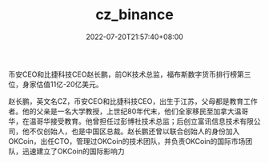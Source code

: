 ﻿---
weight: 
title: "cz_binance"
description: "币安CEO和比捷科技CEO赵长鹏，前OK技术总监，福布斯数字货币排行榜第三位，身家估值11亿-20亿美元"
date: 2022-07-20T21:57:40+08:00
lastmod: 2022-07-20T16:45:40+08:00
draft: false
authors: ["june"]
featuredImage: "cz_binance.jpg"
link: "https://weibo.com/newlogin?tabtype=weibo&gid=102803&openLoginLayer=0&url=https%3A%2F%2Fweibo.com%2Fchangpengzhao%3Ftopnav%3D1%26wvr%3D6%26topsug%3D1%26is_all%3D1%26ref%3D1234btc.com"
tags: ["微博","cz_binance"]
categories: ["navigation"]
navigation: ["微博"]
lightgallery: true
toc: true
pinned: false
recommend: false
recommend1: false
---
币安CEO和比捷科技CEO赵长鹏，前OK技术总监，福布斯数字货币排行榜第三位，身家估值11亿-20亿美元。

赵长鹏，英文名CZ，币安CEO和比捷科技CEO，出生于江苏，父母都是教育工作者。他的父亲是一名大学教授，上世纪80年代末，他们全家移民至加拿大温哥华，在温哥华接受教育。他曾担任过彭博社技术总监；后创立富讯信息技术有限公司，他不仅创始人，也是中国区总裁。赵长鹏还曾以联合创始人的身份加入OKCoin，出任CTO，管理过OKCoin的技术团队，并负责OKCoin的国际市场团队，迅速建立了OKCoin的国际影响力